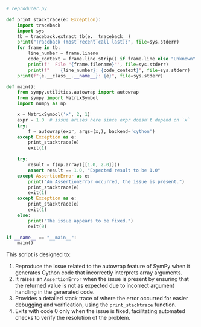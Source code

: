 ```python
# reproducer.py

def print_stacktrace(e: Exception):
    import traceback
    import sys
    tb = traceback.extract_tb(e.__traceback__)
    print("Traceback (most recent call last):", file=sys.stderr)
    for frame in tb:
        line_number = frame.lineno
        code_context = frame.line.strip() if frame.line else "Unknown"
        print(f'  File "{frame.filename}"', file=sys.stderr)
        print(f"    {line_number}: {code_context}", file=sys.stderr)
    print(f"{e.__class__.__name__}: {e}", file=sys.stderr)

def main():
    from sympy.utilities.autowrap import autowrap
    from sympy import MatrixSymbol
    import numpy as np

    x = MatrixSymbol('x', 2, 1)
    expr = 1.0  # issue arises here since expr doesn't depend on `x`
    try:
        f = autowrap(expr, args=(x,), backend='cython')
    except Exception as e:
        print_stacktrace(e)
        exit(1)

    try:
        result = f(np.array([[1.0, 2.0]]))
        assert result == 1.0, "Expected result to be 1.0"
    except AssertionError as e:
        print("An AssertionError occurred, the issue is present.")
        print_stacktrace(e)
        exit(1)
    except Exception as e:
        print_stacktrace(e)
        exit(1)
    else:
        print("The issue appears to be fixed.")
        exit(0)

if __name__ == "__main__":
    main()
```

This script is designed to:
1. Reproduce the issue related to the autowrap feature of SymPy when it generates Cython code that incorrectly interprets array arguments.
2. It raises an `AssertionError` when the issue is present by ensuring that the returned value is not as expected due to incorrect argument handling in the generated code.
3. Provides a detailed stack trace of where the error occurred for easier debugging and verification, using the `print_stacktrace` function.
4. Exits with code 0 only when the issue is fixed, facilitating automated checks to verify the resolution of the problem.
